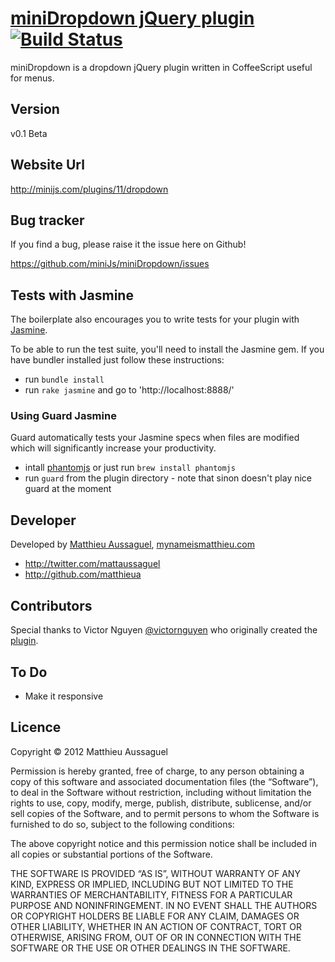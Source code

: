 # [miniDropdown jQuery plugin](http://minijs.com/plugins/11/dropdown) [![Build Status](https://secure.travis-ci.org/miniJs/miniDropdown.png?branch=master)](http://travis-ci.org/matthieua/miniDropdown)

miniDropdown is a dropdown jQuery plugin written in CoffeeScript useful for menus.

## Version

v0.1 Beta

## Website Url

http://minijs.com/plugins/11/dropdown

## Bug tracker

If you find a bug, please raise it the issue here on Github! 

https://github.com/miniJs/miniDropdown/issues

## Tests with Jasmine

The boilerplate also encourages you to write tests for your plugin with [Jasmine](http://pivotal.github.com/jasmine/).

To be able to run the test suite, you'll need to install the Jasmine gem. If you have bundler installed just follow these instructions:

- run `bundle install`
- run `rake jasmine` and go to 'http://localhost:8888/'

### Using Guard Jasmine

Guard automatically tests your Jasmine specs when files are modified which will significantly increase your productivity.

- intall [phantomjs](http://phantomjs.org/) or just run `brew install phantomjs`
- run `guard` from the plugin directory - note that sinon doesn't play nice guard at the moment

## Developer

Developed by [Matthieu Aussaguel](mailto:matthieu.aussaguel@gmail.com), [mynameismatthieu.com](http://mynameismatthieu.com)

+ http://twitter.com/mattaussaguel
+ http://github.com/matthieua

## Contributors

Special thanks to Victor Nguyen [@victornguyen](http://twitter.com/victornguyen) who originally created the [plugin](https://github.com/victornguyen/naaav).

## To Do

- Make it responsive

## Licence

Copyright &copy; 2012 Matthieu Aussaguel

Permission is hereby granted, free of charge, to any person obtaining a copy of this software and associated documentation files (the “Software”), to deal in the Software without restriction, including without limitation the rights to use, copy, modify, merge, publish, distribute, sublicense, and/or sell copies of the Software, and to permit persons to whom the Software is furnished to do so, subject to the following conditions:

The above copyright notice and this permission notice shall be included in all copies or substantial portions of the Software.

THE SOFTWARE IS PROVIDED “AS IS”, WITHOUT WARRANTY OF ANY KIND, EXPRESS OR IMPLIED, INCLUDING BUT NOT LIMITED TO THE WARRANTIES OF MERCHANTABILITY, FITNESS FOR A PARTICULAR PURPOSE AND NONINFRINGEMENT. IN NO EVENT SHALL THE AUTHORS OR COPYRIGHT HOLDERS BE LIABLE FOR ANY CLAIM, DAMAGES OR OTHER LIABILITY, WHETHER IN AN ACTION OF CONTRACT, TORT OR OTHERWISE, ARISING FROM, OUT OF OR IN CONNECTION WITH THE SOFTWARE OR THE USE OR OTHER DEALINGS IN THE SOFTWARE.